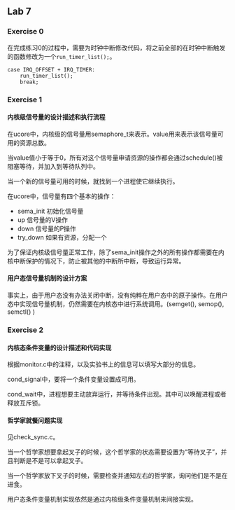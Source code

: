 ## Lab 7

### Exercise 0

在完成练习0的过程中，需要为时钟中断修改代码，将之前全部的在时钟中断触发的函数修改为一个`run_timer_list();`。

```
case IRQ_OFFSET + IRQ_TIMER:
    run_timer_list();
    break;
```


### Exercise 1

#### 内核级信号量的设计描述和执行流程

在ucore中，内核级的信号量用semaphore_t来表示。value用来表示该信号量可用的资源总数。

当value值小于等于0，所有对这个信号量申请资源的操作都会通过schedule()被阻塞等待，并加入到等待队列中。

当一个新的信号量可用的时候，就找到一个进程使它继续执行。

在ucore中，信号量有四个基本的操作：

- sema_init 初始化信号量
- up 信号量的V操作
- down 信号量的P操作
- try_down 如果有资源，分配一个

为了保证内核级信号量正常工作，除了sema_init操作之外的所有操作都需要在内核中断保护的情况下，防止被其他的中断所中断，导致运行异常。

#### 用户态信号量机制的设计方案

事实上，由于用户态没有办法关闭中断，没有纯粹在用户态中的原子操作。在用户态中实现信号量机制，仍然需要在内核态中进行系统调用。(semget(), semop(), semctl() )

### Exercise 2

#### 内核态条件变量的设计描述和代码实现

根据monitor.c中的注释，以及实验书上的信息可以填写大部分的信息。

cond_signal中，要将一个条件变量设置成可用。

cond_wait中，进程想要主动放弃运行，并等待条件出现。其中可以唤醒进程或者释放互斥锁。

#### 哲学家就餐问题实现

见check_sync.c。

当一个哲学家想要拿起叉子的时候，这个哲学家的状态需要设置为“等待叉子”，并且判断是不是可以拿起叉子。

当一个哲学家放下叉子的时候，需要检查并通知左右的哲学家，询问他们是不是在进食。

用户态条件变量机制实现依然是通过内核级条件变量机制来间接实现。


